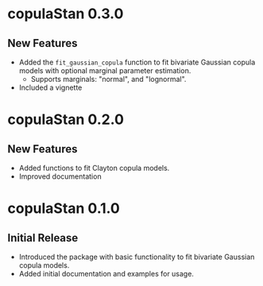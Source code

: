 # copulaStan 0.3.0

## New Features

* Added the `fit_gaussian_copula` function to fit bivariate Gaussian copula models with optional marginal parameter estimation.
  - Supports marginals: "normal", and "lognormal".
* Included a vignette 

# copulaStan 0.2.0

## New Features

* Added functions to fit Clayton copula models.
* Improved documentation 

# copulaStan 0.1.0

## Initial Release

* Introduced the package with basic functionality to fit bivariate Gaussian copula models.
* Added initial documentation and examples for usage.
